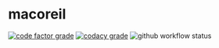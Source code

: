 # macoreil

[![code factor grade](https://img.shields.io/codefactor/grade/github/allan-walpy/macoreil?label=code%20factor&style=for-the-badge)](https://www.codefactor.io/repository/github/allan-walpy/macoreil)
[![codacy grade](https://img.shields.io/codacy/grade/ae72296a91c14210ba99635ac39b898c?label=codacy&style=for-the-badge)](https://www.codacy.com/manual/allan-walpy/macoreil)
![github workflow status](https://img.shields.io/github/workflow/status/allan-walpy/macoreil/core?style=for-the-badge)
